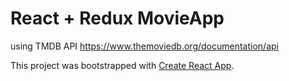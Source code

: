 # React + Redux MovieApp

using TMDB API
<https://www.themoviedb.org/documentation/api>

This project was bootstrapped with [Create React App](https://github.com/facebookincubator/create-react-app).